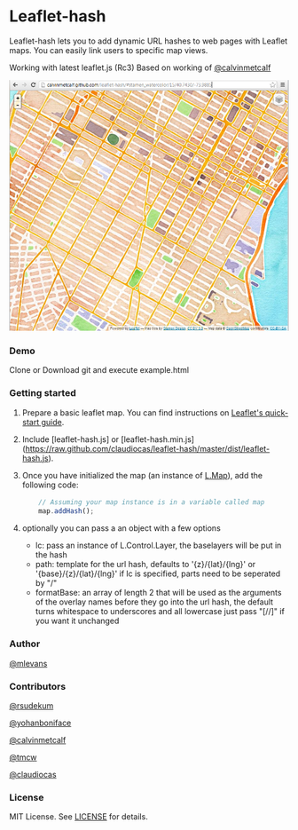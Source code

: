 # Leaflet-hash

Leaflet-hash lets you to add dynamic URL hashes to web pages with Leaflet maps. You can easily
link users to specific map views.

Working with latest leaflet.js (Rc3)
Based on working of [@calvinmetcalf](http://github.com/calvinmetcalf)

![Leaflet-hash](screenshots/screenshot.png)

### Demo
Clone or Download git and execute example.html

### Getting started

1. Prepare a basic leaflet map. You can find instructions on [Leaflet's quick-start guide](http://leaflet.cloudmade.com/examples/quick-start.html).

2. Include [leaflet-hash.js] or [leaflet-hash.min.js] (https://raw.github.com/claudiocas/leaflet-hash/master/dist/leaflet-hash.js).

3. Once you have initialized the map (an instance of [L.Map](http://leaflet.cloudmade.com/reference.html#map-usage)), add the following code:

	```javascript
        // Assuming your map instance is in a variable called map
        map.addHash();
    ```
4. optionally you can pass a an object with a few options
	* lc: pass an instance of L.Control.Layer, the baselayers will be put in the hash
	* path: template for the url hash, defaults to '{z}/{lat}/{lng}' or '{base}/{z}/{lat}/{lng}' if lc is specified, parts need to be seperated by "/"
	* formatBase: an array of length 2 that will be used as the arguments of the overlay names before they go into the url hash, the default turns whitespace to underscores and all lowercase just pass "[//]" if you want it unchanged


### Author
[@mlevans](http://github.com/mlevans)

### Contributors
[@rsudekum](http://github.com/rsudekum)

[@yohanboniface](http://github.com/yohanboniface)

[@calvinmetcalf](http://github.com/calvinmetcalf)

[@tmcw](http://github.com/tmcw)

[@claudiocas](http://github.com/claudiocas)

### License

MIT License. See [LICENSE](https://github.com/calvinmetcalf/leaflet-hash/blob/master/LICENSE.md) for details.